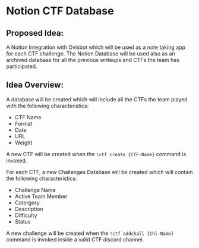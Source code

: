# Notion CTF Database

## Proposed Idea:
A Notion Integration with Ovisbot which will be used as a note taking app for each CTF challenge. The Notion Database will be used also as an archived database for all the previous writeups and CTFs the team has participated.

## Idea Overview:
A database will be created which will include all the CTFs the team played with the following characteristics:

- CTF Name
- Format
- Date
- URL
- Weight

A new CTF will be created when the `!ctf create {CTF-Name}` command is invoked.

For each CTF, a new Challenges  Database will be created which will contain the following characteristics:

- Challenge Name
- Active Team Member
- Catergory
- Description
- Difficulty
- Status

A new challenge will be created when the `!ctf addchall {Chl-Name}` command is invoked inside a valid CTF discord channel.